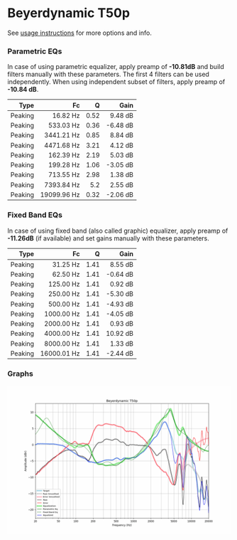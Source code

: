# Beyerdynamic T50p
See [usage instructions](https://github.com/jaakkopasanen/AutoEq#usage) for more options and info.

### Parametric EQs
In case of using parametric equalizer, apply preamp of **-10.81dB** and build filters manually
with these parameters. The first 4 filters can be used independently.
When using independent subset of filters, apply preamp of **-10.84 dB**.

| Type    | Fc          |    Q | Gain     |
|--------:|------------:|-----:|---------:|
| Peaking | 16.82 Hz    | 0.52 | 9.48 dB  |
| Peaking | 533.03 Hz   | 0.36 | -6.48 dB |
| Peaking | 3441.21 Hz  | 0.85 | 8.84 dB  |
| Peaking | 4471.68 Hz  | 3.21 | 4.12 dB  |
| Peaking | 162.39 Hz   | 2.19 | 5.03 dB  |
| Peaking | 199.28 Hz   | 1.06 | -3.05 dB |
| Peaking | 713.55 Hz   | 2.98 | 1.38 dB  |
| Peaking | 7393.84 Hz  | 5.2  | 2.55 dB  |
| Peaking | 19099.96 Hz | 0.32 | -2.06 dB |

### Fixed Band EQs
In case of using fixed band (also called graphic) equalizer, apply preamp of **-11.26dB**
(if available) and set gains manually with these parameters.

| Type    | Fc          |    Q | Gain     |
|--------:|------------:|-----:|---------:|
| Peaking | 31.25 Hz    | 1.41 | 8.55 dB  |
| Peaking | 62.50 Hz    | 1.41 | -0.64 dB |
| Peaking | 125.00 Hz   | 1.41 | 0.92 dB  |
| Peaking | 250.00 Hz   | 1.41 | -5.30 dB |
| Peaking | 500.00 Hz   | 1.41 | -4.93 dB |
| Peaking | 1000.00 Hz  | 1.41 | -4.05 dB |
| Peaking | 2000.00 Hz  | 1.41 | 0.93 dB  |
| Peaking | 4000.00 Hz  | 1.41 | 10.92 dB |
| Peaking | 8000.00 Hz  | 1.41 | 1.33 dB  |
| Peaking | 16000.01 Hz | 1.41 | -2.44 dB |

### Graphs
![](./Beyerdynamic%20T50p.png)